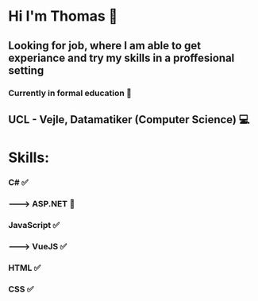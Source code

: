 # Hi I'm Thomas 👋
## Looking for job, where I am able to get experiance and try my skills in a proffesional setting

### Currently in formal education 🏫
## UCL - Vejle, Datamatiker (Computer Science) 💻

# Skills:
### C# ✅
###  ---> ASP.NET 🤔
### JavaScript ✅
###  ---> VueJS ✅
### HTML ✅
### CSS ✅

